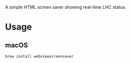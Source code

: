 A simple HTML screen saver showing real-time LHC status. 

# Usage

## macOS

```bash
brew install webviewscreensaver
```

